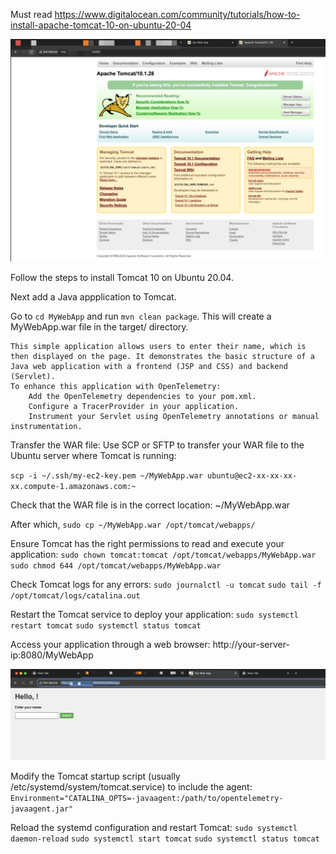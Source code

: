 Must read https://www.digitalocean.com/community/tutorials/how-to-install-apache-tomcat-10-on-ubuntu-20-04

![](proof1.png)

Follow the steps to install Tomcat 10 on Ubuntu 20.04.

Next add a Java appplication to Tomcat.

Go to `cd MyWebApp` and run `mvn clean package`. This will create a MyWebApp.war file in the target/ directory.

    This simple application allows users to enter their name, which is then displayed on the page. It demonstrates the basic structure of a Java web application with a frontend (JSP and CSS) and backend (Servlet).
    To enhance this application with OpenTelemetry:
        Add the OpenTelemetry dependencies to your pom.xml.
        Configure a TracerProvider in your application.
        Instrument your Servlet using OpenTelemetry annotations or manual instrumentation.

Transfer the WAR file: Use SCP or SFTP to transfer your WAR file to the Ubuntu server where Tomcat is running:

`scp -i ~/.ssh/my-ec2-key.pem ~/MyWebApp.war ubuntu@ec2-xx-xx-xx-xx.compute-1.amazonaws.com:~`

Check that the WAR file is in the correct location: ~/MyWebApp.war

After which, `sudo cp ~/MyWebApp.war /opt/tomcat/webapps/`

Ensure Tomcat has the right permissions to read and execute your application:
`sudo chown tomcat:tomcat /opt/tomcat/webapps/MyWebApp.war`
`sudo chmod 644 /opt/tomcat/webapps/MyWebApp.war`

Check Tomcat logs for any errors:
`sudo journalctl -u tomcat`
`sudo tail -f /opt/tomcat/logs/catalina.out`

Restart the Tomcat service to deploy your application:
`sudo systemctl restart tomcat`
`sudo systemctl status tomcat`

Access your application through a web browser:
http://your-server-ip:8080/MyWebApp

![](proof2.png)

Modify the Tomcat startup script (usually /etc/systemd/system/tomcat.service) to include the agent:
`Environment="CATALINA_OPTS=-javaagent:/path/to/opentelemetry-javaagent.jar"`

Reload the systemd configuration and restart Tomcat:
`sudo systemctl daemon-reload`
`sudo systemctl start tomcat`
`sudo systemctl status tomcat`